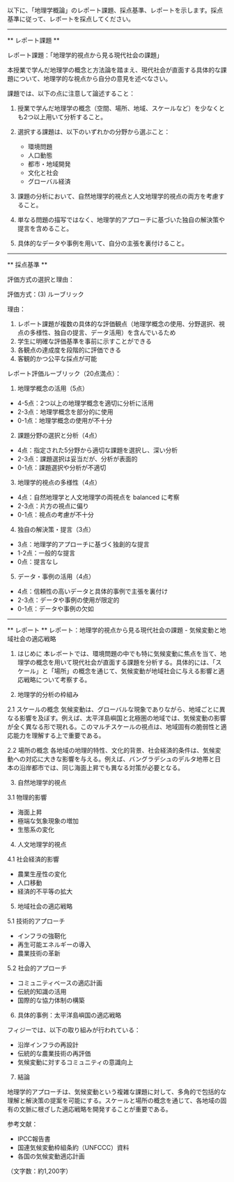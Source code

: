 以下に、「地理学概論」のレポート課題、採点基準、レポートを示します。採点基準に従って、レポートを採点してください。

---------------------------------------
** レポート課題 **

レポート課題：「地理学的視点から見る現代社会の課題」

本授業で学んだ地理学の概念と方法論を踏まえ、現代社会が直面する具体的な課題について、地理学的な視点から自分の意見を述べなさい。

課題では、以下の点に注意して論述すること：

1. 授業で学んだ地理学の概念（空間、場所、地域、スケールなど）を少なくとも2つ以上用いて分析すること。

2. 選択する課題は、以下のいずれかの分野から選ぶこと：
   - 環境問題
   - 人口動態
   - 都市・地域開発
   - 文化と社会
   - グローバル経済

3. 課題の分析において、自然地理学的視点と人文地理学的視点の両方を考慮すること。

4. 単なる問題の描写ではなく、地理学的アプローチに基づいた独自の解決策や提言を含めること。

5. 具体的なデータや事例を用いて、自分の主張を裏付けること。

---------------------------------------
** 採点基準 **

評価方式の選択と理由：

評価方式：(3) ルーブリック

理由：
1. レポート課題が複数の具体的な評価観点（地理学概念の使用、分野選択、視点の多様性、独自の提言、データ活用）を含んでいるため
2. 学生に明確な評価基準を事前に示すことができる
3. 各観点の達成度を段階的に評価できる
4. 客観的かつ公平な採点が可能

レポート評価ルーブリック（20点満点）：

1. 地理学概念の活用（5点）
- 4-5点：2つ以上の地理学概念を適切に分析に活用
- 2-3点：地理学概念を部分的に使用
- 0-1点：地理学概念の使用が不十分

2. 課題分野の選択と分析（4点）
- 4点：指定された5分野から適切な課題を選択し、深い分析
- 2-3点：課題選択は妥当だが、分析が表面的
- 0-1点：課題選択や分析が不適切

3. 地理学的視点の多様性（4点）
- 4点：自然地理学と人文地理学の両視点を balanced に考察
- 2-3点：片方の視点に偏り
- 0-1点：視点の考慮が不十分

4. 独自の解決策・提言（3点）
- 3点：地理学的アプローチに基づく独創的な提言
- 1-2点：一般的な提言
- 0点：提言なし

5. データ・事例の活用（4点）
- 4点：信頼性の高いデータと具体的事例で主張を裏付け
- 2-3点：データや事例の使用が限定的
- 0-1点：データや事例の欠如

---------------------------------------
** レポート **
レポート：地理学的視点から見る現代社会の課題 - 気候変動と地域社会の適応戦略

1. はじめに
本レポートでは、環境問題の中でも特に気候変動に焦点を当て、地理学の概念を用いて現代社会が直面する課題を分析する。具体的には、「スケール」と「場所」の概念を通じて、気候変動が地域社会に与える影響と適応戦略について考察する。

2. 地理学的分析の枠組み

2.1 スケールの概念
気候変動は、グローバルな現象でありながら、地域ごとに異なる影響を及ぼす。例えば、太平洋島嶼国と北極圏の地域では、気候変動の影響が全く異なる形で現れる。このマルチスケールの視点は、地域固有の脆弱性と適応能力を理解する上で重要である。

2.2 場所の概念
各地域の地理的特性、文化的背景、社会経済的条件は、気候変動への対応に大きな影響を与える。例えば、バングラデシュのデルタ地帯と日本の沿岸都市では、同じ海面上昇でも異なる対策が必要となる。

3. 自然地理学的視点

3.1 物理的影響
- 海面上昇
- 極端な気象現象の増加
- 生態系の変化

4. 人文地理学的視点

4.1 社会経済的影響
- 農業生産性の変化
- 人口移動
- 経済的不平等の拡大

5. 地域社会の適応戦略

5.1 技術的アプローチ
- インフラの強靭化
- 再生可能エネルギーの導入
- 農業技術の革新

5.2 社会的アプローチ
- コミュニティベースの適応計画
- 伝統的知識の活用
- 国際的な協力体制の構築

6. 具体的事例：太平洋島嶼国の適応戦略

フィジーでは、以下の取り組みが行われている：
- 沿岸インフラの再設計
- 伝統的な農業技術の再評価
- 気候変動に対するコミュニティの意識向上

7. 結論

地理学的アプローチは、気候変動という複雑な課題に対して、多角的で包括的な理解と解決策の提案を可能にする。スケールと場所の概念を通じて、各地域の固有の文脈に根ざした適応戦略を開発することが重要である。

参考文献：
- IPCC報告書
- 国連気候変動枠組条約（UNFCCC）資料
- 各国の気候変動適応計画

（文字数：約1,200字）

